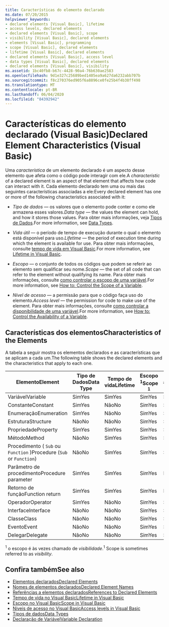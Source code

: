 ```yaml
---
title: Características do elemento declarado
ms.date: 07/20/2015
helpviewer_keywords:
- declared elements [Visual Basic], lifetime
- access levels, declared elements
- declared elements [Visual Basic], scope
- visibility [Visual Basic], declared elements
- elements [Visual Basic], programming
- scope [Visual Basic], declared elements
- lifetime [Visual Basic], declared elements
- declared elements [Visual Basic], access level
- data types [Visual Basic], declared elements
- declared elements [Visual Basic], visibility
ms.assetid: 1bc40fb8-b67c-4428-90a4-76b630ae2583
ms.openlocfilehash: 9d1e327c25689bed1405ea9a627da6232abb707b
ms.sourcegitcommit: f8c270376ed905f6a8896ce0fe25b4f4b38ff498
ms.translationtype: MT
ms.contentlocale: pt-BR
ms.lasthandoff: 06/04/2020
ms.locfileid: "84392942"
---
```

# <a name="declared-element-characteristics-visual-basic"></a><span data-ttu-id="ea4f3-102">Características do elemento declarado (Visual Basic)</span><span class="sxs-lookup"><span data-stu-id="ea4f3-102">Declared Element Characteristics (Visual Basic)</span></span>
<span data-ttu-id="ea4f3-103">Uma *característica* de um elemento declarado é um aspecto desse elemento que afeta como o código pode interagir com ele.</span><span class="sxs-lookup"><span data-stu-id="ea4f3-103">A *characteristic* of a declared element is an aspect of that element that affects how code can interact with it.</span></span> <span data-ttu-id="ea4f3-104">Cada elemento declarado tem uma ou mais das seguintes características associadas a ele:</span><span class="sxs-lookup"><span data-stu-id="ea4f3-104">Every declared element has one or more of the following characteristics associated with it:</span></span>  
  
- <span data-ttu-id="ea4f3-105">*Tipo de dados* — os valores que o elemento pode conter e como ele armazena esses valores.</span><span class="sxs-lookup"><span data-stu-id="ea4f3-105">*Data type* — the values the element can hold, and how it stores those values.</span></span> <span data-ttu-id="ea4f3-106">Para obter mais informações, veja [Tipos de Dados](../../../language-reference/data-types/index.md).</span><span class="sxs-lookup"><span data-stu-id="ea4f3-106">For more information, see [Data Types](../../../language-reference/data-types/index.md).</span></span>  
  
- <span data-ttu-id="ea4f3-107">*Vida útil* — o período de tempo de execução durante o qual o elemento está disponível para uso.</span><span class="sxs-lookup"><span data-stu-id="ea4f3-107">*Lifetime* — the period of execution time during which the element is available for use.</span></span> <span data-ttu-id="ea4f3-108">Para obter mais informações, consulte [tempo de vida em Visual Basic](lifetime.md).</span><span class="sxs-lookup"><span data-stu-id="ea4f3-108">For more information, see [Lifetime in Visual Basic](lifetime.md).</span></span>  
  
- <span data-ttu-id="ea4f3-109">*Escopo* — o conjunto de todos os códigos que podem se referir ao elemento sem qualificar seu nome.</span><span class="sxs-lookup"><span data-stu-id="ea4f3-109">*Scope* — the set of all code that can refer to the element without qualifying its name.</span></span> <span data-ttu-id="ea4f3-110">Para obter mais informações, consulte [como controlar o escopo de uma variável](how-to-control-the-scope-of-a-variable.md).</span><span class="sxs-lookup"><span data-stu-id="ea4f3-110">For more information, see [How to: Control the Scope of a Variable](how-to-control-the-scope-of-a-variable.md).</span></span>  
  
- <span data-ttu-id="ea4f3-111">*Nível de acesso* — a permissão para que o código faça uso do elemento.</span><span class="sxs-lookup"><span data-stu-id="ea4f3-111">*Access level* — the permission for code to make use of the element.</span></span> <span data-ttu-id="ea4f3-112">Para obter mais informações, consulte [como controlar a disponibilidade de uma variável](how-to-control-the-availability-of-a-variable.md).</span><span class="sxs-lookup"><span data-stu-id="ea4f3-112">For more information, see [How to: Control the Availability of a Variable](how-to-control-the-availability-of-a-variable.md).</span></span>  
  
## <a name="characteristics-of-the-elements"></a><span data-ttu-id="ea4f3-113">Características dos elementos</span><span class="sxs-lookup"><span data-stu-id="ea4f3-113">Characteristics of the Elements</span></span>  
 <span data-ttu-id="ea4f3-114">A tabela a seguir mostra os elementos declarados e as características que se aplicam a cada um.</span><span class="sxs-lookup"><span data-stu-id="ea4f3-114">The following table shows the declared elements and the characteristics that apply to each one.</span></span>  
  
|<span data-ttu-id="ea4f3-115">Elemento</span><span class="sxs-lookup"><span data-stu-id="ea4f3-115">Element</span></span>|<span data-ttu-id="ea4f3-116">Tipo de Dados</span><span class="sxs-lookup"><span data-stu-id="ea4f3-116">Data Type</span></span>|<span data-ttu-id="ea4f3-117">Tempo de vida</span><span class="sxs-lookup"><span data-stu-id="ea4f3-117">Lifetime</span></span>|<span data-ttu-id="ea4f3-118">Escopo <sup>1</sup></span><span class="sxs-lookup"><span data-stu-id="ea4f3-118">Scope <sup>1</sup></span></span>|<span data-ttu-id="ea4f3-119">Nível de acesso</span><span class="sxs-lookup"><span data-stu-id="ea4f3-119">Access Level</span></span>|  
|-------------|---------------|--------------|------------------------|------------------|  
|<span data-ttu-id="ea4f3-120">Variável</span><span class="sxs-lookup"><span data-stu-id="ea4f3-120">Variable</span></span>|<span data-ttu-id="ea4f3-121">Sim</span><span class="sxs-lookup"><span data-stu-id="ea4f3-121">Yes</span></span>|<span data-ttu-id="ea4f3-122">Sim</span><span class="sxs-lookup"><span data-stu-id="ea4f3-122">Yes</span></span>|<span data-ttu-id="ea4f3-123">Sim</span><span class="sxs-lookup"><span data-stu-id="ea4f3-123">Yes</span></span>|<span data-ttu-id="ea4f3-124">Sim</span><span class="sxs-lookup"><span data-stu-id="ea4f3-124">Yes</span></span>|  
|<span data-ttu-id="ea4f3-125">Constante</span><span class="sxs-lookup"><span data-stu-id="ea4f3-125">Constant</span></span>|<span data-ttu-id="ea4f3-126">Sim</span><span class="sxs-lookup"><span data-stu-id="ea4f3-126">Yes</span></span>|<span data-ttu-id="ea4f3-127">Não</span><span class="sxs-lookup"><span data-stu-id="ea4f3-127">No</span></span>|<span data-ttu-id="ea4f3-128">Sim</span><span class="sxs-lookup"><span data-stu-id="ea4f3-128">Yes</span></span>|<span data-ttu-id="ea4f3-129">Sim</span><span class="sxs-lookup"><span data-stu-id="ea4f3-129">Yes</span></span>|  
|<span data-ttu-id="ea4f3-130">Enumeração</span><span class="sxs-lookup"><span data-stu-id="ea4f3-130">Enumeration</span></span>|<span data-ttu-id="ea4f3-131">Sim</span><span class="sxs-lookup"><span data-stu-id="ea4f3-131">Yes</span></span>|<span data-ttu-id="ea4f3-132">Não</span><span class="sxs-lookup"><span data-stu-id="ea4f3-132">No</span></span>|<span data-ttu-id="ea4f3-133">Sim</span><span class="sxs-lookup"><span data-stu-id="ea4f3-133">Yes</span></span>|<span data-ttu-id="ea4f3-134">Sim</span><span class="sxs-lookup"><span data-stu-id="ea4f3-134">Yes</span></span>|  
|<span data-ttu-id="ea4f3-135">Estrutura</span><span class="sxs-lookup"><span data-stu-id="ea4f3-135">Structure</span></span>|<span data-ttu-id="ea4f3-136">Não</span><span class="sxs-lookup"><span data-stu-id="ea4f3-136">No</span></span>|<span data-ttu-id="ea4f3-137">Não</span><span class="sxs-lookup"><span data-stu-id="ea4f3-137">No</span></span>|<span data-ttu-id="ea4f3-138">Sim</span><span class="sxs-lookup"><span data-stu-id="ea4f3-138">Yes</span></span>|<span data-ttu-id="ea4f3-139">Sim</span><span class="sxs-lookup"><span data-stu-id="ea4f3-139">Yes</span></span>|  
|<span data-ttu-id="ea4f3-140">Propriedade</span><span class="sxs-lookup"><span data-stu-id="ea4f3-140">Property</span></span>|<span data-ttu-id="ea4f3-141">Sim</span><span class="sxs-lookup"><span data-stu-id="ea4f3-141">Yes</span></span>|<span data-ttu-id="ea4f3-142">Sim</span><span class="sxs-lookup"><span data-stu-id="ea4f3-142">Yes</span></span>|<span data-ttu-id="ea4f3-143">Sim</span><span class="sxs-lookup"><span data-stu-id="ea4f3-143">Yes</span></span>|<span data-ttu-id="ea4f3-144">Sim</span><span class="sxs-lookup"><span data-stu-id="ea4f3-144">Yes</span></span>|  
|<span data-ttu-id="ea4f3-145">Método</span><span class="sxs-lookup"><span data-stu-id="ea4f3-145">Method</span></span>|<span data-ttu-id="ea4f3-146">Não</span><span class="sxs-lookup"><span data-stu-id="ea4f3-146">No</span></span>|<span data-ttu-id="ea4f3-147">Sim</span><span class="sxs-lookup"><span data-stu-id="ea4f3-147">Yes</span></span>|<span data-ttu-id="ea4f3-148">Sim</span><span class="sxs-lookup"><span data-stu-id="ea4f3-148">Yes</span></span>|<span data-ttu-id="ea4f3-149">Sim</span><span class="sxs-lookup"><span data-stu-id="ea4f3-149">Yes</span></span>|  
|<span data-ttu-id="ea4f3-150">Procedimento ( `Sub` ou `Function` )</span><span class="sxs-lookup"><span data-stu-id="ea4f3-150">Procedure (`Sub` or `Function`)</span></span>|<span data-ttu-id="ea4f3-151">Não</span><span class="sxs-lookup"><span data-stu-id="ea4f3-151">No</span></span>|<span data-ttu-id="ea4f3-152">Sim</span><span class="sxs-lookup"><span data-stu-id="ea4f3-152">Yes</span></span>|<span data-ttu-id="ea4f3-153">Sim</span><span class="sxs-lookup"><span data-stu-id="ea4f3-153">Yes</span></span>|<span data-ttu-id="ea4f3-154">Sim</span><span class="sxs-lookup"><span data-stu-id="ea4f3-154">Yes</span></span>|  
|<span data-ttu-id="ea4f3-155">Parâmetro de procedimento</span><span class="sxs-lookup"><span data-stu-id="ea4f3-155">Procedure parameter</span></span>|<span data-ttu-id="ea4f3-156">Sim</span><span class="sxs-lookup"><span data-stu-id="ea4f3-156">Yes</span></span>|<span data-ttu-id="ea4f3-157">Sim</span><span class="sxs-lookup"><span data-stu-id="ea4f3-157">Yes</span></span>|<span data-ttu-id="ea4f3-158">Sim</span><span class="sxs-lookup"><span data-stu-id="ea4f3-158">Yes</span></span>|<span data-ttu-id="ea4f3-159">Não</span><span class="sxs-lookup"><span data-stu-id="ea4f3-159">No</span></span>|  
|<span data-ttu-id="ea4f3-160">Retorno de função</span><span class="sxs-lookup"><span data-stu-id="ea4f3-160">Function return</span></span>|<span data-ttu-id="ea4f3-161">Sim</span><span class="sxs-lookup"><span data-stu-id="ea4f3-161">Yes</span></span>|<span data-ttu-id="ea4f3-162">Sim</span><span class="sxs-lookup"><span data-stu-id="ea4f3-162">Yes</span></span>|<span data-ttu-id="ea4f3-163">Sim</span><span class="sxs-lookup"><span data-stu-id="ea4f3-163">Yes</span></span>|<span data-ttu-id="ea4f3-164">Não</span><span class="sxs-lookup"><span data-stu-id="ea4f3-164">No</span></span>|  
|<span data-ttu-id="ea4f3-165">Operador</span><span class="sxs-lookup"><span data-stu-id="ea4f3-165">Operator</span></span>|<span data-ttu-id="ea4f3-166">Sim</span><span class="sxs-lookup"><span data-stu-id="ea4f3-166">Yes</span></span>|<span data-ttu-id="ea4f3-167">Não</span><span class="sxs-lookup"><span data-stu-id="ea4f3-167">No</span></span>|<span data-ttu-id="ea4f3-168">Sim</span><span class="sxs-lookup"><span data-stu-id="ea4f3-168">Yes</span></span>|<span data-ttu-id="ea4f3-169">Sim</span><span class="sxs-lookup"><span data-stu-id="ea4f3-169">Yes</span></span>|  
|<span data-ttu-id="ea4f3-170">Interface</span><span class="sxs-lookup"><span data-stu-id="ea4f3-170">Interface</span></span>|<span data-ttu-id="ea4f3-171">Não</span><span class="sxs-lookup"><span data-stu-id="ea4f3-171">No</span></span>|<span data-ttu-id="ea4f3-172">Não</span><span class="sxs-lookup"><span data-stu-id="ea4f3-172">No</span></span>|<span data-ttu-id="ea4f3-173">Sim</span><span class="sxs-lookup"><span data-stu-id="ea4f3-173">Yes</span></span>|<span data-ttu-id="ea4f3-174">Sim</span><span class="sxs-lookup"><span data-stu-id="ea4f3-174">Yes</span></span>|  
|<span data-ttu-id="ea4f3-175">Classe</span><span class="sxs-lookup"><span data-stu-id="ea4f3-175">Class</span></span>|<span data-ttu-id="ea4f3-176">Não</span><span class="sxs-lookup"><span data-stu-id="ea4f3-176">No</span></span>|<span data-ttu-id="ea4f3-177">Não</span><span class="sxs-lookup"><span data-stu-id="ea4f3-177">No</span></span>|<span data-ttu-id="ea4f3-178">Sim</span><span class="sxs-lookup"><span data-stu-id="ea4f3-178">Yes</span></span>|<span data-ttu-id="ea4f3-179">Sim</span><span class="sxs-lookup"><span data-stu-id="ea4f3-179">Yes</span></span>|  
|<span data-ttu-id="ea4f3-180">Evento</span><span class="sxs-lookup"><span data-stu-id="ea4f3-180">Event</span></span>|<span data-ttu-id="ea4f3-181">Não</span><span class="sxs-lookup"><span data-stu-id="ea4f3-181">No</span></span>|<span data-ttu-id="ea4f3-182">Não</span><span class="sxs-lookup"><span data-stu-id="ea4f3-182">No</span></span>|<span data-ttu-id="ea4f3-183">Sim</span><span class="sxs-lookup"><span data-stu-id="ea4f3-183">Yes</span></span>|<span data-ttu-id="ea4f3-184">Sim</span><span class="sxs-lookup"><span data-stu-id="ea4f3-184">Yes</span></span>|  
|<span data-ttu-id="ea4f3-185">Delegar</span><span class="sxs-lookup"><span data-stu-id="ea4f3-185">Delegate</span></span>|<span data-ttu-id="ea4f3-186">Não</span><span class="sxs-lookup"><span data-stu-id="ea4f3-186">No</span></span>|<span data-ttu-id="ea4f3-187">Não</span><span class="sxs-lookup"><span data-stu-id="ea4f3-187">No</span></span>|<span data-ttu-id="ea4f3-188">Sim</span><span class="sxs-lookup"><span data-stu-id="ea4f3-188">Yes</span></span>|<span data-ttu-id="ea4f3-189">Sim</span><span class="sxs-lookup"><span data-stu-id="ea4f3-189">Yes</span></span>|  
  
 <span data-ttu-id="ea4f3-190"><sup>1</sup> o escopo é às vezes chamado de *visibilidade*.</span><span class="sxs-lookup"><span data-stu-id="ea4f3-190"><sup>1</sup> Scope is sometimes referred to as *visibility*.</span></span>  
  
## <a name="see-also"></a><span data-ttu-id="ea4f3-191">Confira também</span><span class="sxs-lookup"><span data-stu-id="ea4f3-191">See also</span></span>

- [<span data-ttu-id="ea4f3-192">Elementos declarados</span><span class="sxs-lookup"><span data-stu-id="ea4f3-192">Declared Elements</span></span>](index.md)
- [<span data-ttu-id="ea4f3-193">Nomes de elementos declarados</span><span class="sxs-lookup"><span data-stu-id="ea4f3-193">Declared Element Names</span></span>](declared-element-names.md)
- [<span data-ttu-id="ea4f3-194">Referências a elementos declarados</span><span class="sxs-lookup"><span data-stu-id="ea4f3-194">References to Declared Elements</span></span>](references-to-declared-elements.md)
- [<span data-ttu-id="ea4f3-195">Tempo de vida no Visual Basic</span><span class="sxs-lookup"><span data-stu-id="ea4f3-195">Lifetime in Visual Basic</span></span>](lifetime.md)
- [<span data-ttu-id="ea4f3-196">Escopo no Visual Basic</span><span class="sxs-lookup"><span data-stu-id="ea4f3-196">Scope in Visual Basic</span></span>](scope.md)
- [<span data-ttu-id="ea4f3-197">Níveis de acesso no Visual Basic</span><span class="sxs-lookup"><span data-stu-id="ea4f3-197">Access levels in Visual Basic</span></span>](access-levels.md)
- [<span data-ttu-id="ea4f3-198">Tipos de dados</span><span class="sxs-lookup"><span data-stu-id="ea4f3-198">Data Types</span></span>](../data-types/index.md)
- [<span data-ttu-id="ea4f3-199">Declaração de Variável</span><span class="sxs-lookup"><span data-stu-id="ea4f3-199">Variable Declaration</span></span>](../variables/variable-declaration.md)
